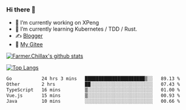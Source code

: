 ### Hi there 👋

- 🔭 I’m currently working on XPeng
- 🌱 I’m currently learning Kubernetes / TDD / Rust.
- ✍️ [Blogger](https://blog.farmer233.top)
- 🤔 [My Gitee](https://gitee.com/Farmer-chong)


[![Farmer.Chillax's github stats](https://github-readme-stats.vercel.app/api?username=FarmerChillax)](https://github.com/anuraghazra/github-readme-stats)

[![Top Langs](https://github-readme-stats.vercel.app/api/top-langs/?username=FarmerChillax&layout=compact&hide=html,css,javascript)](https://github.com/anuraghazra/github-readme-stats)


<a href="https://wakatime.com/@Farmer"> </a>
          <!--START_SECTION:waka-->

```txt
Go           24 hrs 3 mins   ██████████████████████▒░░   89.13 %
Other        2 hrs           ██░░░░░░░░░░░░░░░░░░░░░░░   07.43 %
TypeScript   16 mins         ▒░░░░░░░░░░░░░░░░░░░░░░░░   01.00 %
Vue.js       15 mins         ▒░░░░░░░░░░░░░░░░░░░░░░░░   00.93 %
Java         10 mins         ░░░░░░░░░░░░░░░░░░░░░░░░░   00.66 %
```

<!--END_SECTION:waka-->



<!--
**Farmer-chong/Farmer-chong** is a ✨ _special_ ✨ repository because its `README.md` (this file) appears on your GitHub profile.

Here are some ideas to get you started:

- 🔭 I’m currently working on ...
- 🌱 I’m currently learning ...
- 👯 I’m looking to collaborate on ...
- 🤔 I’m looking for help with ...
- 💬 Ask me about ...
- 📫 How to reach me: ...
- 😄 Pronouns: ...
- ⚡ Fun fact: ...
-->
